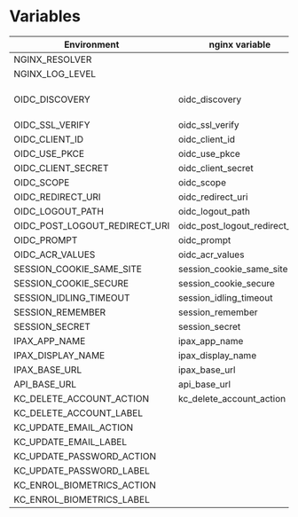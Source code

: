 # Variables

| Environment                   | nginx variable                | lua_resty_openidc variable         | Description        |
|-------------------------------|-------------------------------|------------------------------------|--------------------|
| NGINX_RESOLVER                |                               |                                    |                    |
| NGINX_LOG_LEVEL               |                               |                                    |                    |
| OIDC_DISCOVERY                | oidc_discovery                | oidc_opts.discovery                | OIDC discovery URL |
| OIDC_SSL_VERIFY               | oidc_ssl_verify               | oidc_opts.ssl_verify               |                    |
| OIDC_CLIENT_ID                | oidc_client_id                | oidc_opts.client_id                |                    |
| OIDC_USE_PKCE                 | oidc_use_pkce                 | oidc_opts.use_pkce                 |                    |
| OIDC_CLIENT_SECRET            | oidc_client_secret            | oidc_opts.client_secret            |                    |
| OIDC_SCOPE                    | oidc_scope                    | oidc_opts.scope                    |                    |
| OIDC_REDIRECT_URI             | oidc_redirect_uri             | oidc_opts.redirect_uri             |                    |
| OIDC_LOGOUT_PATH              | oidc_logout_path              | oidc_opts.logout_path              |                    |
| OIDC_POST_LOGOUT_REDIRECT_URI | oidc_post_logout_redirect_uri | oidc_opts.post_logout_redirect_uri |                    |
| OIDC_PROMPT                   | oidc_prompt                   | oidc_opts.prompt                   |                    |
| OIDC_ACR_VALUES               | oidc_acr_values               | oidc_opts.authorization_params     |                    |
| SESSION_COOKIE_SAME_SITE      | session_cookie_same_site      | session_opts.cookie_same_site      |                    |
| SESSION_COOKIE_SECURE         | session_cookie_secure         | session_opts.cookie_secure         |                    |
| SESSION_IDLING_TIMEOUT        | session_idling_timeout        | session_opts.idling_timeout        |                    |
| SESSION_REMEMBER              | session_remember              | session_opts.remember              |                    |
| SESSION_SECRET                | session_secret                | session_opts.secret                |                    |
| IPAX_APP_NAME                 | ipax_app_name                 |                                    |                    |
| IPAX_DISPLAY_NAME             | ipax_display_name             |                                    |                    |
| IPAX_BASE_URL                 | ipax_base_url                 |                                    |                    |
| API_BASE_URL                  | api_base_url                  |                                    |                    |
| KC_DELETE_ACCOUNT_ACTION      | kc_delete_account_action      |                                    |                    |
| KC_DELETE_ACCOUNT_LABEL       |                               |                                    |                    |
| KC_UPDATE_EMAIL_ACTION        |                               |                                    |                    |
| KC_UPDATE_EMAIL_LABEL         |                               |                                    |                    |
| KC_UPDATE_PASSWORD_ACTION     |                               |                                    |                    |
| KC_UPDATE_PASSWORD_LABEL      |                               |                                    |                    |
| KC_ENROL_BIOMETRICS_ACTION    |                               |                                    |                    |
| KC_ENROL_BIOMETRICS_LABEL     |                               |                                    |                    |

